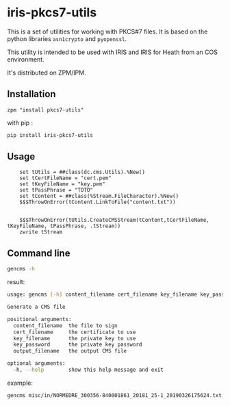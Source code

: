  # iris-pkcs7-utils

This is a set of utilities for working with PKCS#7 files. It is based on the python libraries `asn1crypto` and `pyopenssl`.

This utility is intended to be used with IRIS and IRIS for Heath from an COS environment.

It's distributed on ZPM/IPM.

## Installation

```objectscript
zpm "install pkcs7-utils"
```

with pip :

```bash
pip install iris-pkcs7-utils
```

## Usage

```objectscript
    set tUtils = ##class(dc.cms.Utils).%New()
    set tCertFileName = "cert.pem"
    set tKeyFileName = "key.pem"
    set tPassPhrase = "TOTO"
    set tContent = ##class(%Stream.FileCharacter).%New()
    $$$ThrowOnError(tContent.LinkToFile("content.txt"))


    $$$ThrowOnError(tUtils.CreateCMSStream(tContent,tCertFileName, tKeyFileName, tPassPhrase, .tStream))
    zwrite tStream
```

## Command line

```bash
gencms -h
```

result:

```bash
usage: gencms [-h] content_filename cert_filename key_filename key_password output_filename

Generate a CMS file

positional arguments:
  content_filename  the file to sign
  cert_filename     the certificate to use
  key_filename      the private key to use
  key_password      the private key password
  output_filename   the output CMS file

optional arguments:
  -h, --help        show this help message and exit
```

example:

```bash
gencms misc/in/NORMEDRE_300356-840001861_20181_25-1_20190326175624.txt misc/cert/asip-p12-EL-TEST-ORG-SIGN-20200702-170758.crt.pem misc/key/asip-p12-EL-TEST-ORG-SIGN-20200702-170758.key.pem toto misc/out/toto.cms
```